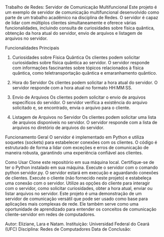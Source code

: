 Trabalho de Redes: Servidor de Comunicação Multifuncional
Este projeto é um exemplo de servidor de comunicação multifuncional desenvolvido como parte de um trabalho acadêmico na disciplina de Redes. O servidor é capaz de lidar com múltiplos clientes simultaneamente e oferece várias funcionalidades, incluindo consulta de curiosidades sobre física quântica, obtenção da hora atual do servidor, envio de arquivos e listagem de arquivos no servidor.

Funcionalidades Principais
1. Curiosidades sobre Física Quântica
Os clientes podem solicitar curiosidades sobre física quântica ao servidor. O servidor responde com informações fascinantes sobre tópicos relacionados à física quântica, como teletransportação quântica e emaranhamento quântico.

2. Hora do Servidor
Os clientes podem solicitar a hora atual do servidor. O servidor responde com a hora atual no formato HH:MM:SS.

3. Envio de Arquivos
Os clientes podem solicitar o envio de arquivos específicos do servidor. O servidor verifica a existência do arquivo solicitado e, se encontrado, envia o arquivo para o cliente.

4. Listagem de Arquivos no Servidor
Os clientes podem solicitar uma lista de arquivos disponíveis no servidor. O servidor responde com a lista de arquivos no diretório de arquivos do servidor.

Funcionamento Geral
O servidor é implementado em Python e utiliza soquetes (sockets) para estabelecer conexões com os clientes. O código é estruturado de forma a lidar com exceções e erros de comunicação de maneira robusta, garantindo uma experiência confiável aos clientes.

Como Usar
Clone este repositório em sua máquina local.
Certifique-se de ter o Python instalado em sua máquina.
Execute o servidor com o comando python servidor.py. O servidor estará em execução e aguardando conexões de clientes.
Execute o cliente (não fornecido neste projeto) e estabeleça uma conexão com o servidor.
Utilize as opções do cliente para interagir com o servidor, como solicitar curiosidades, obter a hora atual, enviar ou listar arquivos no servidor.
Este projeto é uma demonstração de um servidor de comunicação versátil que pode ser usado como base para aplicações mais complexas de rede. Ele também serve como uma oportunidade de aprendizado para entender os conceitos de comunicação cliente-servidor em redes de computadores.

Autor: Eliziane, Lara e Natam.
Instituição: Universidad Federal do Ceará (UFC)
Disciplina: Redes de Computadores
Data de Conclusão:
